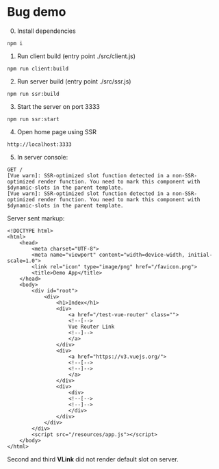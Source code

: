 # Bug demo
0. Install dependencies
```
npm i
```
1. Run client build (entry point ./src/client.js)
```
npm run client:build
```
2. Run server build (entry point ./src/ssr.js)
```
npm run ssr:build
```
3. Start the server on port 3333
```
npm run ssr:start
```
4. Open home page using SSR
```
http://localhost:3333
```
5. In server console:
```
GET /
[Vue warn]: SSR-optimized slot function detected in a non-SSR-optimized render function. You need to mark this component with $dynamic-slots in the parent template.
[Vue warn]: SSR-optimized slot function detected in a non-SSR-optimized render function. You need to mark this component with $dynamic-slots in the parent template.
```

Server sent markup:
```
<!DOCTYPE html>
<html>
    <head>
        <meta charset="UTF-8">
        <meta name="viewport" content="width=device-width, initial-scale=1.0">
        <link rel="icon" type="image/png" href="/favicon.png">
        <title>Demo App</title>
    </head>
    <body>
        <div id="root">
            <div>
                <h1>Index</h1>
                <div>
                    <a href="/test-vue-router" class="">
                    <!--[-->
                    Vue Router Link 
                    <!--]-->
                    </a>
                </div>
                <div>
                    <a href="https://v3.vuejs.org/">
                    <!--[-->
                    <!--]-->
                    </a>
                </div>
                <div>
                    <div>
                    <!--[-->
                    <!--]-->
                    </div>
                </div>
            </div>
        </div>
        <script src="/resources/app.js"></script>
    </body>
</html>
```

Second and third **VLink** did not render default slot on server.
